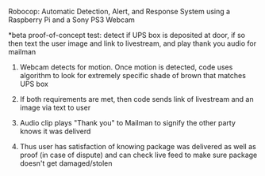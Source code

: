 Robocop: Automatic Detection, Alert, and Response System using a Raspberry Pi and a Sony PS3 Webcam
 
 *beta proof-of-concept test: detect if UPS box is deposited at door, if so then text the user 
  image and link to livestream, and play thank you audio for mailman

1. Webcam detects for motion. Once motion is detected, code uses algorithm to look for extremely specific shade of
   brown that matches UPS box

2. If both requirements are met, then code sends link of livestream and an image via text to user

3. Audio clip plays "Thank you" to Mailman to signify the other party knows it was deliverd

4. Thus user has satisfaction of knowing package was delivered as well as proof (in case of dispute) and can check live
   feed to make sure package doesn't get damaged/stolen
